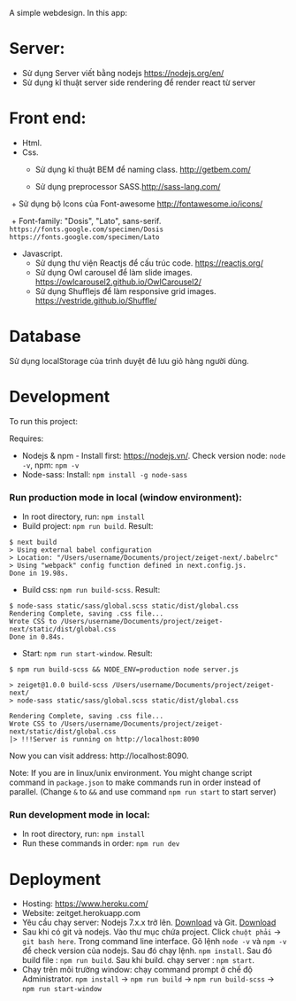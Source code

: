 A simple webdesign. In this app:

# Server:

- Sử dụng Server viết bằng nodejs https://nodejs.org/en/
- Sử dụng kĩ thuật server side rendering để render react từ server

# Front end:

- Html.
- Css.
  + Sử dụng kĩ thuật BEM để naming class. http://getbem.com/

  + Sử dụng preprocessor SASS.http://sass-lang.com/

  + Sử dụng bộ Icons của Font-awesome http://fontawesome.io/icons/

  + Font-family: "Dosis", "Lato", sans-serif. `https://fonts.google.com/specimen/Dosis` `https://fonts.google.com/specimen/Lato`

- Javascript.
  + Sử dụng thư viện Reactjs để cấu trúc code. https://reactjs.org/
  + Sử dụng Owl carousel để làm slide images. https://owlcarousel2.github.io/OwlCarousel2/
  + Sử dụng Shufflejs để làm responsive grid images. https://vestride.github.io/Shuffle/

# Database

Sử dụng localStorage của trình duyệt đê lưu giỏ hàng người dùng.

# Development
To run this project:

Requires:
- Nodejs & npm - Install first: https://nodejs.vn/. Check version node: `node -v`, npm: `npm -v`
- Node-sass: Install: `npm install -g node-sass`

### Run production mode in local (window environment):
- In root directory, run: `npm install`
- Build project: `npm run build`. Result:

```
$ next build
> Using external babel configuration
> Location: "/Users/username/Documents/project/zeiget-next/.babelrc"
> Using "webpack" config function defined in next.config.js.
Done in 19.98s.
```

- Build css: `npm run build-scss`. Result:

```
$ node-sass static/sass/global.scss static/dist/global.css
Rendering Complete, saving .css file...
Wrote CSS to /Users/username/Documents/project/zeiget-next/static/dist/global.css
Done in 0.84s.
```

- Start: `npm run start-window`. Result:

```
$ npm run build-scss && NODE_ENV=production node server.js

> zeiget@1.0.0 build-scss /Users/username/Documents/project/zeiget-next/
> node-sass static/sass/global.scss static/dist/global.css

Rendering Complete, saving .css file...
Wrote CSS to /Users/username/Documents/project/zeiget-next/static/dist/global.css
|> !!!Server is running on http://localhost:8090
```
Now you can visit address: http://localhost:8090.

Note: If you are in linux/unix environment. You might change script command in `package.json` to make commands run in order instead of parallel. (Change `&` to `&&` and use command `npm run start` to start server)

### Run development mode in local:
- In root directory, run: `npm install`
- Run these commands in order: `npm run dev`

# Deployment

- Hosting: https://www.heroku.com/
- Website: zeitget.herokuapp.com
- Yêu cầu chạy server: Nodejs 7.x.x trở lên. [Download](https://nodejs.org/en/) và Git. [Download](https://git-scm.com/downloads)
- Sau khi có git và nodejs. Vào thư mục chứa project. Click `chuột phải` -> `git bash here`.
Trong command line interface. Gõ lệnh `node -v` và `npm -v` để check version của nodejs.
Sau đó chạy lệnh. `npm install`. Sau đó build file : `npm run build`. Sau khi build. chạy server : `npm start`.
- Chạy trên môi trường window: chạy command prompt ở chế độ Administrator.
`npm install` -> `npm run build` -> `npm run build-scss` -> `npm run start-window`
